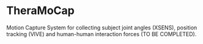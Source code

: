 # TheraMoCap
Motion Capture System for collecting subject joint angles (XSENS), position tracking (VIVE) and human-human interaction forces (TO BE COMPLETED).

